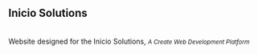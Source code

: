 <h2>Inicio Solutions</h2>
  <br/>Website designed for the Inicio Solutions,
  <small><i>A Create Web Development Platform</i></small>
